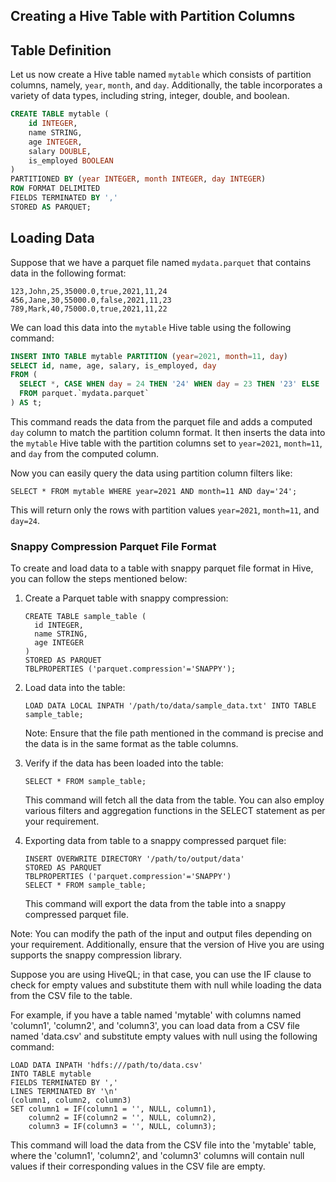 ## Creating a Hive Table with Partition Columns

## Table Definition

Let us now create a Hive table named `mytable` which consists of partition columns, namely, `year`, `month`, and `day`. Additionally, the table incorporates a variety of data types, including string, integer, double, and boolean.

```sql
CREATE TABLE mytable (
    id INTEGER,
    name STRING,
    age INTEGER,
    salary DOUBLE,
    is_employed BOOLEAN
)
PARTITIONED BY (year INTEGER, month INTEGER, day INTEGER)
ROW FORMAT DELIMITED 
FIELDS TERMINATED BY ','
STORED AS PARQUET;
```

## Loading Data

Suppose that we have a parquet file named `mydata.parquet` that contains data in the following format:

```csv
123,John,25,35000.0,true,2021,11,24
456,Jane,30,55000.0,false,2021,11,23
789,Mark,40,75000.0,true,2021,11,22
```

We can load this data into the `mytable` Hive table using the following command:

```sql
INSERT INTO TABLE mytable PARTITION (year=2021, month=11, day)
SELECT id, name, age, salary, is_employed, day
FROM (
  SELECT *, CASE WHEN day = 24 THEN '24' WHEN day = 23 THEN '23' ELSE '22' END AS day
  FROM parquet.`mydata.parquet`
) AS t;
```

This command reads the data from the parquet file and adds a computed `day` column to match the partition column format. It then inserts the data into the `mytable` Hive table with the partition columns set to `year=2021`, `month=11`, and `day` from the computed column. 

Now you can easily query the data using partition column filters like:

```
SELECT * FROM mytable WHERE year=2021 AND month=11 AND day='24';
``` 

This will return only the rows with partition values `year=2021`, `month=11`, and `day=24`.

### Snappy Compression Parquet File Format
To create and load data to a table with snappy parquet file format in Hive, you can follow the steps mentioned below:

1. Create a Parquet table with snappy compression:

   ```
   CREATE TABLE sample_table (
     id INTEGER,
     name STRING,
     age INTEGER
   )
   STORED AS PARQUET
   TBLPROPERTIES ('parquet.compression'='SNAPPY');
   ```

2. Load data into the table:

   ```
   LOAD DATA LOCAL INPATH '/path/to/data/sample_data.txt' INTO TABLE sample_table;
   ```

   Note: Ensure that the file path mentioned in the command is precise and the data is in the same format as the table columns.

3. Verify if the data has been loaded into the table:

   ```
   SELECT * FROM sample_table;
   ```

   This command will fetch all the data from the table. You can also employ various filters and aggregation functions in the SELECT statement as per your requirement.

4. Exporting data from table to a snappy compressed parquet file:

   ```
   INSERT OVERWRITE DIRECTORY '/path/to/output/data'
   STORED AS PARQUET
   TBLPROPERTIES ('parquet.compression'='SNAPPY')
   SELECT * FROM sample_table;
   ```

   This command will export the data from the table into a snappy compressed parquet file.

Note: You can modify the path of the input and output files depending on your requirement. Additionally, ensure that the version of Hive you are using supports the snappy compression library.

Suppose you are using HiveQL; in that case, you can use the IF clause to check for empty values and substitute them with null while loading the data from the CSV file to the table.

For example, if you have a table named 'mytable' with columns named 'column1', 'column2', and 'column3', you can load data from a CSV file named 'data.csv' and substitute empty values with null using the following command:

```
LOAD DATA INPATH 'hdfs:///path/to/data.csv'
INTO TABLE mytable
FIELDS TERMINATED BY ','
LINES TERMINATED BY '\n'
(column1, column2, column3)
SET column1 = IF(column1 = '', NULL, column1),
    column2 = IF(column2 = '', NULL, column2),
    column3 = IF(column3 = '', NULL, column3);
```

This command will load the data from the CSV file into the 'mytable' table, where the 'column1', 'column2', and 'column3' columns will contain null values if their corresponding values in the CSV file are empty.